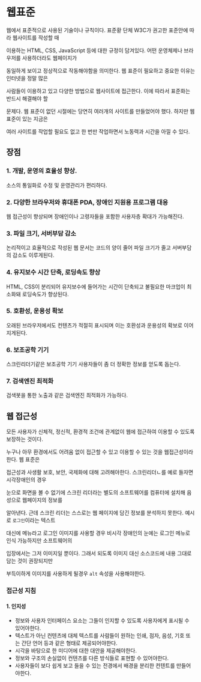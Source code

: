 # 웹표준
웹에서 표준적으로 사용된 기술이나 규칙이다. 표준홛 단체 W3C가 권고한 표준안에 따라 웹사이트를 작성할 때

이용하는 HTML, CSS, JavaScript 등에 대한 규정이 담겨있다. 어떤 운영체제나 브라우저를 사용하더라도 웹페이지가

동일하게 보이고 정상적으로 작동해야함을 의미한다. 웹 표준이 필요하고 중요한 이유는 인터넷을 정말 많은

사람들이 이용하고 있고 다양한 방법으로 웹사이트에 접근한다. 이에 따라서 표준화는 반드시 해결해야 할

문제다. 웹 표준이 없던 시절에는 당연히 여러개의 사이트를 만들었어야 했다. 하지만 웹 표준이 있는 지금은

여러 사이트를 작업할 필요도 없고 한 번만 작업하면서 노동력과 시간을 아낄 수 있다. 

## 장점
### 1. 개발, 운영의 효율성 향상.
소스의 통일화로 수정 및 운영관리가 편리하다. 

### 2. 다양한 브라우저와 휴대폰 PDA, 장애인 지원용 프로그램 대응
웹 접근성이 향상되며 장애인이나 고령자들을 포함한 사용자층 확대가 가능해진다.

### 3. 파일 크기, 서버부담 감소
논리적이고 효율적으로 작성된 웹 문서는 코드의 양이 줄어 파일 크기가 줄고 서버부담의 감소도 이루게된다.

### 4. 유지보수 시간 단축, 로딩속도 향상
HTML, CSS이 분리되어 유지보수에 들어가는 시간이 단축되고 불필요한 마크업이 최소화돼 로딩속도가 향상된다.

### 5. 호환성, 운용성 확보
오래된 브라우저에서도 컨텐츠가 적절히 표시되며 이는 호환성과 운용성의 확보로 이어지게된다.

### 6. 보조공학 기기
스크린리더기같은 보조공학 기기 사용자들이 좀 더 정확한 정보를 얻도록 돕는다.

### 7. 검색엔진 최적화
검색봇을 통한 노출과 같은 검색엔진 최적화가 가능하다.

## 웹 접근성
모든 사용자가 신체적, 정신적, 환경적 조건에 관계없이 웹에 접근하여 이용할 수 있도록 보장하는 것이다.

누구나 아무 환경에서도 어려움 없이 접근할 수 있고 이용할 수 있는 것을 웹접근성이라한다. 웹 표준은

접근성과 사생활 보호, 보안, 국제화에 대해 고려해야한다. 스크린리더ㄴ를 예로 들자면 시각장애인의 경우

눈으로 화면을 볼 수 없기에 스크린 리더라는 별도의 소프트웨어를 컴퓨터에 설치해 음성으로 웹페이지의 정보를

알아낸다. 근데 스크린 리더는 스스로는 웹 페이지에 담긴 정보를 분석하지 못한다. 예시로 `로그인`이라는 텍스트

대신에 메뉴라고 로그인 이미지를 사용할 경우 비시각 장애인의 눈에는 로그인 메뉴로 인식 가능하지만 소프트웨어의

입장에서는 그저 이미지일 뿐이다. 그래서 되도록 이미지 대신 소스코드에 내용 그대로 담는 것이 권장되지만

부득이하게 이미지를 사용하게 될경우 `alt` 속성을 사용해야한다.

### 접근성 지침

#### 1. 인지성
- 정보와 사용자 인터페이스 요소는 그들이 인지할 수 있도록 사용자에게 표시될 수 있어야한다.
- 텍스트가 아닌 컨텐츠에 대체 텍스트를 사람들이 원하는 인쇄, 점자, 음성, 기호 또는 간단 언어 등과 같은 형태로 제공되어야한다.
- 시각을 바탕으로 한 미디어에 대한 대안을 제공해야한다.
- 정보와 구조의 손실없이 컨텐츠를 다른 방식들로 표현할 수 있어야한다.
- 사용자들이 보다 쉽게 보고 들을 수 있는 전경에서 배경을 분리한 컨텐트를 만들어야한다.

